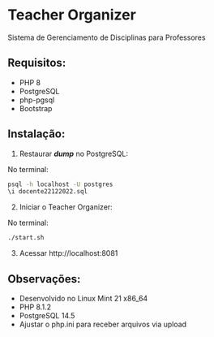 # Teacher Organizer

Sistema de Gerenciamento de Disciplinas para Professores

## Requisitos:

* PHP 8
* PostgreSQL
* php-pgsql 
* Bootstrap

## Instalação:

1) Restaurar ***dump*** no PostgreSQL:

No terminal:
```sh
psql -h localhost -U postgres
\i docente22122022.sql
```
2) Iniciar o Teacher Organizer:

No terminal:
```sh
./start.sh
```

3) Acessar http://localhost:8081


## Observações:

* Desenvolvido no Linux Mint 21 x86_64 
* PHP 8.1.2
* PostgreSQL 14.5
* Ajustar o php.ini para receber arquivos via upload

